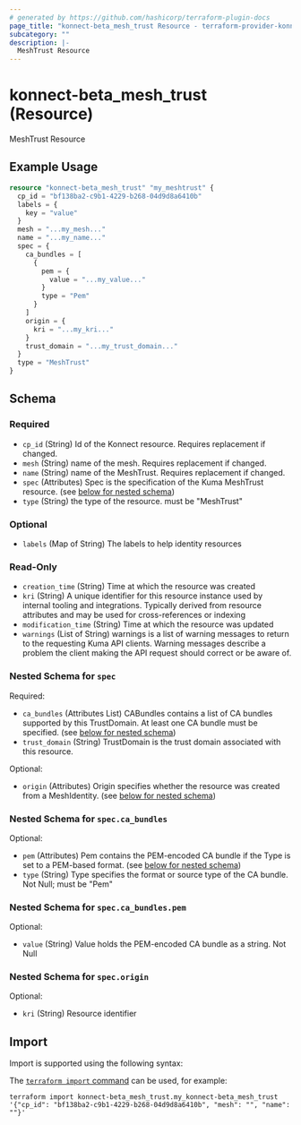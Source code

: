 ```yaml
---
# generated by https://github.com/hashicorp/terraform-plugin-docs
page_title: "konnect-beta_mesh_trust Resource - terraform-provider-konnect-beta"
subcategory: ""
description: |-
  MeshTrust Resource
---
```


# konnect-beta_mesh_trust (Resource)

MeshTrust Resource

## Example Usage

```terraform
resource "konnect-beta_mesh_trust" "my_meshtrust" {
  cp_id = "bf138ba2-c9b1-4229-b268-04d9d8a6410b"
  labels = {
    key = "value"
  }
  mesh = "...my_mesh..."
  name = "...my_name..."
  spec = {
    ca_bundles = [
      {
        pem = {
          value = "...my_value..."
        }
        type = "Pem"
      }
    ]
    origin = {
      kri = "...my_kri..."
    }
    trust_domain = "...my_trust_domain..."
  }
  type = "MeshTrust"
}
```

<!-- schema generated by tfplugindocs -->
## Schema

### Required

- `cp_id` (String) Id of the Konnect resource. Requires replacement if changed.
- `mesh` (String) name of the mesh. Requires replacement if changed.
- `name` (String) name of the MeshTrust. Requires replacement if changed.
- `spec` (Attributes) Spec is the specification of the Kuma MeshTrust resource. (see [below for nested schema](#nestedatt--spec))
- `type` (String) the type of the resource. must be "MeshTrust"

### Optional

- `labels` (Map of String) The labels to help identity resources

### Read-Only

- `creation_time` (String) Time at which the resource was created
- `kri` (String) A unique identifier for this resource instance used by internal tooling and integrations. Typically derived from resource attributes and may be used for cross-references or indexing
- `modification_time` (String) Time at which the resource was updated
- `warnings` (List of String) warnings is a list of warning messages to return to the requesting Kuma API clients.
Warning messages describe a problem the client making the API request should correct or be aware of.

<a id="nestedatt--spec"></a>
### Nested Schema for `spec`

Required:

- `ca_bundles` (Attributes List) CABundles contains a list of CA bundles supported by this TrustDomain.
At least one CA bundle must be specified. (see [below for nested schema](#nestedatt--spec--ca_bundles))
- `trust_domain` (String) TrustDomain is the trust domain associated with this resource.

Optional:

- `origin` (Attributes) Origin specifies whether the resource was created from a MeshIdentity. (see [below for nested schema](#nestedatt--spec--origin))

<a id="nestedatt--spec--ca_bundles"></a>
### Nested Schema for `spec.ca_bundles`

Optional:

- `pem` (Attributes) Pem contains the PEM-encoded CA bundle if the Type is set to a PEM-based format. (see [below for nested schema](#nestedatt--spec--ca_bundles--pem))
- `type` (String) Type specifies the format or source type of the CA bundle. Not Null; must be "Pem"

<a id="nestedatt--spec--ca_bundles--pem"></a>
### Nested Schema for `spec.ca_bundles.pem`

Optional:

- `value` (String) Value holds the PEM-encoded CA bundle as a string. Not Null



<a id="nestedatt--spec--origin"></a>
### Nested Schema for `spec.origin`

Optional:

- `kri` (String) Resource identifier

## Import

Import is supported using the following syntax:

The [`terraform import` command](https://developer.hashicorp.com/terraform/cli/commands/import) can be used, for example:

```shell
terraform import konnect-beta_mesh_trust.my_konnect-beta_mesh_trust '{"cp_id": "bf138ba2-c9b1-4229-b268-04d9d8a6410b", "mesh": "", "name": ""}'
```
